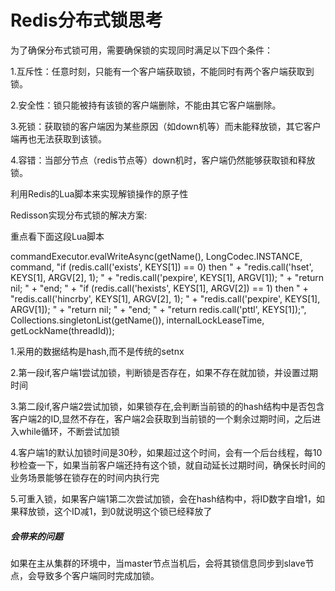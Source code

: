 # Redis分布式锁思考

为了确保分布式锁可用，需要确保锁的实现同时满足以下四个条件：

1.互斥性：任意时刻，只能有一个客户端获取锁，不能同时有两个客户端获取到锁。

2.安全性：锁只能被持有该锁的客户端删除，不能由其它客户端删除。

3.死锁：获取锁的客户端因为某些原因（如down机等）而未能释放锁，其它客户端再也无法获取到该锁。

4.容错：当部分节点（redis节点等）down机时，客户端仍然能够获取锁和释放锁。

利用Redis的Lua脚本来实现解锁操作的原子性

Redisson实现分布式锁的解决方案:

重点看下面这段Lua脚本

commandExecutor.evalWriteAsync(getName(), LongCodec.INSTANCE, command,
                  "if (redis.call('exists', KEYS[1]) == 0) then " +
                      "redis.call('hset', KEYS[1], ARGV[2], 1); " +
                      "redis.call('pexpire', KEYS[1], ARGV[1]); " +
                      "return nil; " +
                  "end; " +
                  "if (redis.call('hexists', KEYS[1], ARGV[2]) == 1) then " +
                      "redis.call('hincrby', KEYS[1], ARGV[2], 1); " +
                      "redis.call('pexpire', KEYS[1], ARGV[1]); " +
                      "return nil; " +
                  "end; " +
                  "return redis.call('pttl', KEYS[1]);",
                    Collections.<Object>singletonList(getName()), internalLockLeaseTime, getLockName(threadId));

1.采用的数据结构是hash,而不是传统的setnx

2.第一段if,客户端1尝试加锁，判断锁是否存在，如果不存在就加锁，并设置过期时间

3.第二段if,客户端2尝试加锁，如果锁存在,会判断当前锁的的hash结构中是否包含客户端2的ID,显然不存在，客户端2会获取到当前锁的一个剩余过期时间，之后进入while循环，不断尝试加锁

4.客户端1的默认加锁时间是30秒，如果超过这个时间，会有一个后台线程，每10秒检查一下，如果当前客户端还持有这个锁，就自动延长过期时间，确保长时间的业务场景能够在锁存在的时间内执行完

5.可重入锁，如果客户端1第二次尝试加锁，会在hash结构中，将ID数字自增1，如果释放锁，这个ID减1，到0就说明这个锁已经释放了

##### 会带来的问题

如果在主从集群的环境中，当master节点当机后，会将其锁信息同步到slave节点，会导致多个客户端同时完成加锁。

